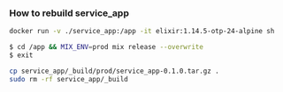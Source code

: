 ### How to rebuild service_app

``` sh
docker run -v ./service_app:/app -it elixir:1.14.5-otp-24-alpine sh

$ cd /app && MIX_ENV=prod mix release --overwrite 
$ exit

cp service_app/_build/prod/service_app-0.1.0.tar.gz .
sudo rm -rf service_app/_build
```
